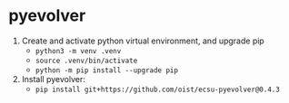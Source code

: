 # pyevolver

1. Create and activate python virtual environment, and upgrade pip
    - `python3 -m venv .venv`
    - `source .venv/bin/activate`
    - `python -m pip install --upgrade pip`
2. Install pyevolver:
    - `pip install git+https://github.com/oist/ecsu-pyevolver@0.4.3`